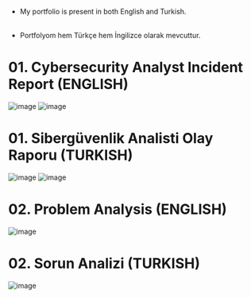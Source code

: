 
 * My portfolio is present in both English and Turkish. <br> <br>

 * Portfolyom hem Türkçe hem İngilizce olarak mevcuttur.

# 01. Cybersecurity Analyst Incident Report (ENGLISH)
![image](https://github.com/user-attachments/assets/f18e0757-4b06-4f59-a3c5-23bccbcca42f)
![image](https://github.com/user-attachments/assets/54b8c59a-c239-44d2-b392-ed1cc09aeede)


# 01. Sibergüvenlik Analisti Olay Raporu (TURKISH)
![image](https://github.com/user-attachments/assets/42794544-c8c9-4c48-aae8-0761feefc781)
![image](https://github.com/user-attachments/assets/8ca9d8b2-fb26-4160-bcd4-f979a74e0d4b)


# 02. Problem Analysis (ENGLISH)
![image](https://github.com/user-attachments/assets/6d9d2e32-1556-434d-853f-77f797453178)

# 02. Sorun Analizi (TURKISH)
![image](https://github.com/user-attachments/assets/7d31d7bd-ff40-4deb-a62e-258e0d7ea87d)

